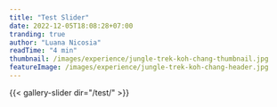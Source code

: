 ```yaml
---
title: "Test Slider"
date: 2022-12-05T18:08:28+07:00
tranding: true
author: "Luana Nicosia"
readTime: "4 min"
thumbnail: /images/experience/jungle-trek-koh-chang-thumbnail.jpg
featureImage: /images/experience/jungle-trek-koh-chang-header.jpg
---
```


{{< gallery-slider dir="/test/" >}}
